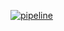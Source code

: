 [![pipeline](https://github.com/JeanHeberth/empresa/actions/workflows/maven.yml/badge.svg)](https://github.com/JeanHeberth/empresa/actions/workflows/maven.yml)
